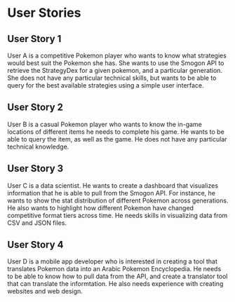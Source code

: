 # User Stories
## User Story 1
User A is a competitive Pokemon player who wants to know what strategies would best suit the Pokemon she has. She wants to use the Smogon API to retrieve the StrategyDex for a given pokemon, and a particular generation. She does not have any particular technical skills, but wants to be able to query for the best available strategies using a simple user interface.

## User Story 2
User B is a casual Pokemon player who wants to know the in-game locations of different items he needs to complete his game. He wants to be able to query the item, as well as the game. He does not have any particular technical knowledge.

## User Story 3
User C is a data scientist. He wants to create a dashboard that visualizes information that he is able to pull from the Smogon API. For instance, he wants to show the stat distribution of different Pokemon across generations. He also wants to highlight how different Pokemon have changed competitive format tiers across time. He needs skills in visualizing data from CSV and JSON files.

## User Story 4
User D is a mobile app developer who is interested in creating a tool that translates Pokemon data into an Arabic Pokemon Encyclopedia. He needs to be able to know how to pull data from the API, and create a translator tool that can translate the informtation. He also needs experience with creating websites and web design.